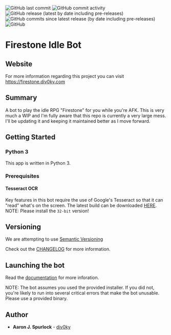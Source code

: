 ![GitHub last commit](https://img.shields.io/github/last-commit/div0ky/fsb_idle?style=flat-square)
![GitHub commit activity](https://img.shields.io/github/commit-activity/m/div0ky/fsb_idle?style=flat-square)
![GitHub release (latest by date including pre-releases)](https://img.shields.io/github/v/release/div0ky/fsb_idle?include_prereleases&style=flat-square)
![GitHub commits since latest release (by date including pre-releases)](https://img.shields.io/github/commits-since/div0ky/fsb_idle/latest?include_prereleases&style=flat-square)
![GitHub](https://img.shields.io/github/license/div0ky/fsb_idle?style=flat-square)

# Firestone Idle Bot 

## Website
For more information regarding this project you can visit https://firestone.div0ky.com

## Summary
A bot to play the idle RPG "Firestone" for you while you're AFK. This is very much a WIP and I'm fully aware that this repo is currently a very large mess. I'll be updating it and keeping it maintained better as I move forward.

## Getting Started

### Python 3
This app is written in Python 3.

### Prerequisites

#### Tesseract OCR
Key features in this bot require the use of Google's Tesseract so that it can "read" what's on the screen. The latest build can be downloaded [HERE](https://github.com/UB-Mannheim/tesseract/wiki). NOTE: Please install the `32-bit` version!

## Versioning
We are attempting to use [Semantic Versioning](https://semver.org/)

Check out the [CHANGELOG](https://github.com/div0ky/fsb_idle/blob/master/CHANGELOG.md) for more information.

## Launching the bot
Read the [documentation](https://firestone.div0ky.com/docs) for more inforation. 

NOTE: The bot assumes you used the provided installer. If you did not, you're likely to run into several critical errors that make the bot unusable. Please use a provided binary.

## Author

- **Aaron J. Spurlock** - [div0ky](https://github.com/div0ky)